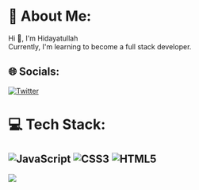 # 💫 About Me:
Hi 👋, I'm Hidayatullah<br>Currently, I'm learning to become a full stack developer.


## 🌐 Socials:
[![Twitter](https://img.shields.io/badge/Twitter-%231DA1F2.svg?logo=Twitter&logoColor=white)](https://twitter.com/dayatnhbtc) 

# 💻 Tech Stack:
![JavaScript](https://img.shields.io/badge/javascript-%23323330.svg?style=flat&logo=javascript&logoColor=%23F7DF1E) ![CSS3](https://img.shields.io/badge/css3-%231572B6.svg?style=flat&logo=css3&logoColor=white) ![HTML5](https://img.shields.io/badge/html5-%23E34F26.svg?style=flat&logo=html5&logoColor=white)
---
[![](https://visitcount.itsvg.in/api?id=dayatnhbtc&icon=0&color=0)](https://visitcount.itsvg.in)

<!-- Proudly created with GPRM ( https://gprm.itsvg.in ) -->
